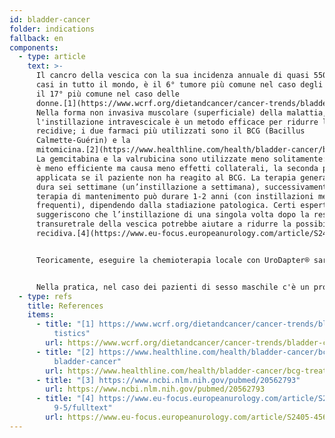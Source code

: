 ```yaml
---
id: bladder-cancer
folder: indications
fallback: en
components:
  - type: article
    text: >-
      Il cancro della vescica con la sua incidenza annuale di quasi 550.000 di
      casi in tutto il mondo, è il 6° tumore più comune nel caso degli uomini e
      il 17° più comune nel caso delle
      donne.[1](https://www.wcrf.org/dietandcancer/cancer-trends/bladder-cancer-statistics)
      Nella forma non invasiva muscolare (superficiale) della malattia,
      l'instillazione intravescicale è un metodo efficace per ridurre le
      recidive; i due farmaci più utilizzati sono il BCG (Bacillus
      Calmette-Guérin) e la
      mitomicina.[2](https://www.healthline.com/health/bladder-cancer/bcg-treatment-for-bladder-cancer),[3](https://www.ncbi.nlm.nih.gov/pubmed/20562793)
      La gemcitabina e la valrubicina sono utilizzate meno solitamente: la prima
      è meno efficiente ma causa meno effetti collaterali, la seconda può essere
      applicata se il paziente non ha reagito al BCG. La terapia generalmente
      dura sei settimane (un’instillazione a settimana), successivamente la
      terapia di mantenimento può durare 1-2 anni (con instillazioni meno
      frequenti), dipendendo dalla stadiazione patologica. Certi esperti
      suggeriscono che l’instillazione di una singola volta dopo la resezione
      transuretrale della vescica potrebbe aiutare a ridurre la possibilità di
      recidiva.[4](https://www.eu-focus.europeanurology.com/article/S2405-4569(18)30189-5/fulltext)


      Teoricamente, eseguire la chemioterapia locale con UroDapter® sarebbe utile perché il farmaco potrebbe influenzare anche l'uretra, dove potrebbe avvenire il reimpianto di cellule tumorali. Per verificare questa indicazione sono necessari ulteriori studi clinici.


      Nella pratica, nel caso dei pazienti di sesso maschile c'è un problema che deve essere segnalato. Se la pressione uretrale è alta, il farmaco può entrare nel funicolo spermatico e raggiungere anche le gonadi. Ulteriori ricerche sono necessarie per valutare i rischi e l'effetto preciso dei farmaci chemioterapici sulle gonadi. D'altra parte, l’UroDapter® può essere utilizzato nel caso delle pazienti di sesso femminile: a causa della loro anatomia diversa non dovrebbero emergere problemi simili.
  - type: refs
    title: References
    items:
      - title: "[1] https://www.wcrf.org/dietandcancer/cancer-trends/bladder-cancer-sta\
          tistics"
        url: https://www.wcrf.org/dietandcancer/cancer-trends/bladder-cancer-statistics
      - title: "[2] https://www.healthline.com/health/bladder-cancer/bcg-treatment-for-\
          bladder-cancer"
        url: https://www.healthline.com/health/bladder-cancer/bcg-treatment-for-bladder-cancer
      - title: "[3] https://www.ncbi.nlm.nih.gov/pubmed/20562793"
        url: https://www.ncbi.nlm.nih.gov/pubmed/20562793
      - title: "[4] https://www.eu-focus.europeanurology.com/article/S2405-4569(18)3018\
          9-5/fulltext"
        url: https://www.eu-focus.europeanurology.com/article/S2405-4569(18)30189-5/fulltext
---
```


